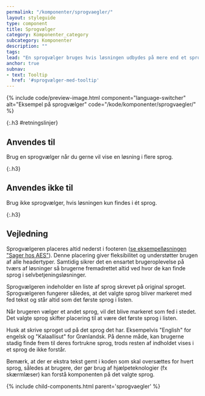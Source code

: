 ```yaml
---
permalink: "/komponenter/sprogvaegler/"
layout: styleguide
type: component
title: Sprogvælger
category: Komponenter_category
subcategory: Komponenter
description: ""
tags:
lead: "En sprogvælger bruges hvis løsningen udbydes på mere end et sprog. Den giver brugeren mulighed for at vælge et andet sprog end løsningens standardsprog."
anchor: true
subnav:
- text: Tooltip
  href: '#sprogvælger-med-tooltip'
---
```


{% include code/preview-image.html component="language-switcher" alt="Eksempel på sprogvælger" code="/kode/komponenter/sprogvaegler/" %}

{:.h3 #retningslinjer}
## Anvendes til

Brug en sprogvælger når du gerne vil vise en løsning i flere sprog.

{:.h3}
## Anvendes ikke til

Brug ikke sprogvælger, hvis løsningen kun findes i ét sprog.

{:.h3}
## Vejledning

Sprogvælgeren placeres altid nederst i footeren (<a href="/eksempler/selvbetjeningsloesninger/#solution-7">se eksempelløsningen "Sager hos AES"</a>). Denne placering giver fleksibilitet og understøtter brugen af alle headertyper. Samtidig sikrer det en ensartet brugeroplevelse på tværs af løsninger så brugerne fremadrettet altid ved hvor de kan finde sprog i selvbetjeningsløsninger.

Sprogvælgeren indeholder en liste af sprog skrevet på original sproget. Sprogvælgeren fungerer således, at det valgte sprog bliver markeret med fed tekst og står altid som det første sprog i listen. 

Når brugeren vælger et andet sprog, vil det blive markeret som fed i stedet. Det valgte sprog skifter placering til at være det første sprog i listen. 

Husk at skrive sproget ud på det sprog det har. Eksempelvis "English" for engelsk og "Kalaallisut" for Grønlandsk. På denne måde, kan brugerne stadig finde frem til deres fortrukne sprog, trods resten af indholdet vises i et sprog de ikke forstår.

Bemærk, at der er ekstra tekst gemt i koden som skal oversættes for hvert sprog, således at brugere, der gør brug af hjælpeteknologier (fx skærmlæser) kan forstå komponenten på det valgte sprog.

{% include child-components.html parent='sprogvaegler' %}
